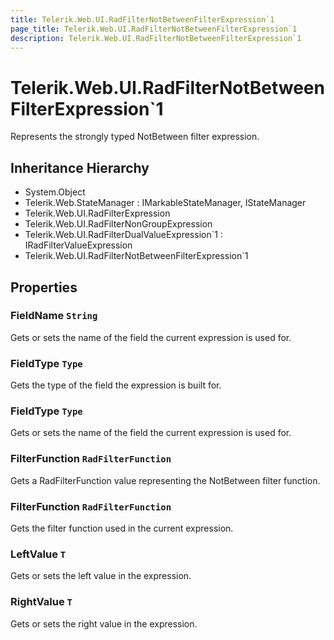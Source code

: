 ```yaml
---
title: Telerik.Web.UI.RadFilterNotBetweenFilterExpression`1
page_title: Telerik.Web.UI.RadFilterNotBetweenFilterExpression`1
description: Telerik.Web.UI.RadFilterNotBetweenFilterExpression`1
---
```


# Telerik.Web.UI.RadFilterNotBetweenFilterExpression`1

Represents the strongly typed NotBetween filter expression.

## Inheritance Hierarchy

* System.Object
* Telerik.Web.StateManager : IMarkableStateManager, IStateManager
* Telerik.Web.UI.RadFilterExpression
* Telerik.Web.UI.RadFilterNonGroupExpression
* Telerik.Web.UI.RadFilterDualValueExpression`1 : IRadFilterValueExpression
* Telerik.Web.UI.RadFilterNotBetweenFilterExpression`1

## Properties

###  FieldName `String`

Gets or sets the name of the field the current expression is used for.

###  FieldType `Type`

Gets the type of the field the expression is built for.

###  FieldType `Type`

Gets or sets the name of the field the current expression is used for.

###  FilterFunction `RadFilterFunction`

Gets a RadFilterFunction value representing the NotBetween filter function.

###  FilterFunction `RadFilterFunction`

Gets the filter function used in the current expression.

###  LeftValue `T`

Gets or sets the left value in the expression.

###  RightValue `T`

Gets or sets the right value in the expression.

